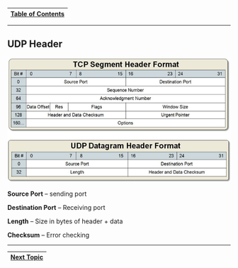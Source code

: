 |[Table of Contents](/00-Table-of-Contents.md)|
|---|

---

## UDP Header

![](/assets/udphead.png)

**Source Port** – sending port

**Destination Port** – Receiving port

**Length** – Size in bytes of header + data

**Checksum** – Error checking

---

|[Next Topic](/06-osi-layer-4/review.md)|
|---|
